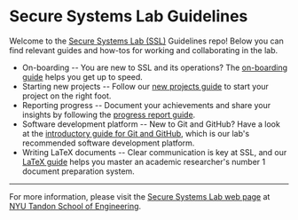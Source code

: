 # Secure Systems Lab Guidelines

Welcome to the [Secure Systems Lab (SSL)](https://ssl.engineering.nyu.edu/)
Guidelines repo! Below you can find relevant guides and how-tos
for working and collaborating in the lab.

* On-boarding -- You are new to SSL and its operations?
  The [on-boarding guide](on-boarding.md) helps you get up to speed.
* Starting new projects -- Follow our [new projects guide](newproject.md)
  to start your project on the right foot.
* Reporting progress -- Document your achievements and share your insights
  by following the [progress report guide](progressreport.md).
* Software development platform -- New to Git and GitHub?  Have a look at
  the [introductory guide for Git and GitHub](git_github_introduction.md),
  which is our lab's recommended software development platform.
* Writing LaTeX documents -- Clear communication is key at SSL, and
  our [LaTeX guide](latexdocuments.md) helps you master an academic
  researcher's number 1 document preparation system.

----

For more information, please visit the
[Secure Systems Lab web page](https://ssl.engineering.nyu.edu/) at
[NYU Tandon School of Engineering](https://engineering.nyu.edu/).

